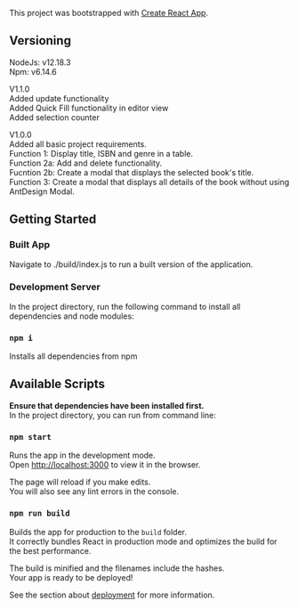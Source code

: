 This project was bootstrapped with [Create React App](https://github.com/facebook/create-react-app).

## Versioning

NodeJs:     v12.18.3<br />
Npm:        v6.14.6

V1.1.0<br/>
Added update functionality<br/>
Added Quick Fill functionality in editor view<br/>
Added selection counter<br/>

V1.0.0<br/>
Added all basic project requirements.<br/>
Function 1: Display title, ISBN and genre in a table.<br/>
Function 2a: Add and delete functionality.<br/>
Fucntion 2b: Create a modal that displays the selected book's title.<br/>
Function 3: Create a modal that displays all details of the book without using AntDesign Modal.<br/>

## Getting Started

### Built App

Navigate to ./build/index.js to run a built version of the application.

### Development Server

In the project directory, run the following command to install all dependencies and node modules:

### `npm i`

Installs all dependencies from npm

## Available Scripts

<b>Ensure that dependencies have been installed first.</b> <br />
In the project directory, you can run from command line:

### `npm start`

Runs the app in the development mode.<br />
Open [http://localhost:3000](http://localhost:3000) to view it in the browser.

The page will reload if you make edits.<br />
You will also see any lint errors in the console.

### `npm run build`

Builds the app for production to the `build` folder.<br />
It correctly bundles React in production mode and optimizes the build for the best performance.

The build is minified and the filenames include the hashes.<br />
Your app is ready to be deployed!

See the section about [deployment](https://facebook.github.io/create-react-app/docs/deployment) for more information.